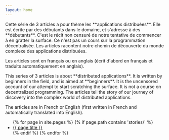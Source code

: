 ```yaml
---
layout: home
---
```


<p>
Cette série de 3 articles a pour thème les **applications distribuées**. Elle est écrite par des débutants dans le domaine, et s'adresse à des **débutants**.
C'est le récit non censuré de notre tentative de commencer à en gratter la surface. Ce n'est pas un cours sur la programmation décentralisée. Les articles racontent notre chemin de découverte du monde complexe des applications distribuées.

Les articles sont en français ou en anglais (écrit d'abord en français et traduits automatiquement en anglais).

</p>

<p>
This series of 3 articles is about **distributed applications**. It is written by beginners in the field, and is aimed at **beginners**.
It is the uncensored account of our attempt to start scratching the surface. It is not a course on decentralized programming. The articles tell the story of our journey of discovery into the complex world of distributed applications.

The articles are in French or English (first written in French and automatically translated into English).

</p>

<ul>
  {% for page in site.pages %}
    {% if page.path contains 'stories/' %}
      <li>
        <a href="{{ page.url | relative_url }}">{{ page.title }}</a>
      </li>
    {% endif %}
  {% endfor %}
</ul>

